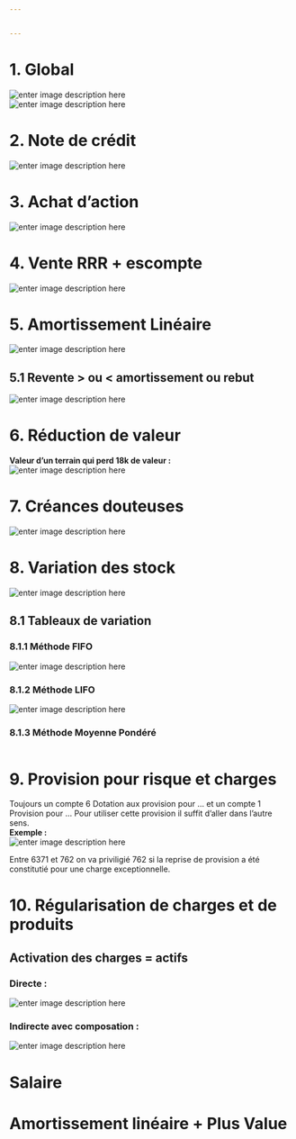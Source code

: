 ```yaml
---


---
```


<h1 id="global">1. Global</h1>
<p><img src="https://i.ibb.co/Q8qLqvy/global-1.png" alt="enter image description here"><br>
<img src="https://i.ibb.co/vXnWGpY/global-2.png" alt="enter image description here"></p>
<h1 id="note-de-crédit">2. Note de crédit</h1>
<p><img src="https://i.ibb.co/wpND1yT/Note-de-cr-dit.png" alt="enter image description here"></p>
<h1 id="achat-daction">3. Achat d’action</h1>
<p><img src="https://i.ibb.co/GRMMgDW/Achat-actions.png" alt="enter image description here"></p>
<h1 id="vente-rrr--escompte">4. Vente RRR + escompte</h1>
<p><img src="https://i.ibb.co/nwtLh1K/RRR-et-escompte.png" alt="enter image description here"></p>
<h1 id="amortissement-linéaire">5. Amortissement Linéaire</h1>
<p><img src="https://i.ibb.co/xq5b2kX/amortissement.png" alt="enter image description here"></p>
<h2 id="revente--ou--amortissement-ou-rebut">5.1 Revente &gt; ou &lt; amortissement ou rebut</h2>
<p><img src="https://i.ibb.co/8NG124S/revente.png" alt="enter image description here"></p>
<h1 id="réduction-de-valeur">6. Réduction de valeur</h1>
<p><strong>Valeur d’un terrain qui perd 18k de valeur :</strong><br>
<img src="https://i.ibb.co/dD2DN32/r-duction-valeur.png" alt="enter image description here"></p>
<h1 id="créances-douteuses">7. Créances douteuses</h1>
<p><img src="https://i.ibb.co/YRwnq4s/cr-ance-douteuse.png" alt="enter image description here"></p>
<h1 id="variation-des-stock">8. Variation des stock</h1>
<p><img src="https://i.ibb.co/nm6yLH6/variation-stock.png" alt="enter image description here"></p>
<h2 id="tableaux-de-variation">8.1 Tableaux de variation</h2>
<h3 id="méthode-fifo">8.1.1 Méthode FIFO</h3>
<p><img src="https://i.ibb.co/gd864L3/FIFO.png" alt="enter image description here"></p>
<h3 id="méthode-lifo">8.1.2 Méthode LIFO</h3>
<p><img src="https://i.ibb.co/Khk8WFy/LIFO.png" alt="enter image description here"></p>
<h3 id="méthode-moyenne-pondéré">8.1.3 Méthode Moyenne Pondéré</h3>
<p><img src="https://i.ibb.co/jDt7BrX/moyenne.png" alt=""></p>
<h1 id="provision-pour-risque-et-charges">9. Provision pour risque et charges</h1>
<p>Toujours un compte 6 Dotation aux provision pour … et un compte 1 Provision pour … Pour utiliser cette provision il suffit d’aller dans l’autre sens.<br>
<strong>Exemple :</strong><br>
<img src="https://i.ibb.co/tqjYCXn/provision.png" alt="enter image description here"></p>
<p>Entre 6371 et 762 on va priviligié 762 si la reprise de provision a été constitutié pour une charge exceptionnelle.</p>
<h1 id="régularisation-de-charges-et-de-produits">10. Régularisation de charges et de produits</h1>
<h2 id="activation-des-charges--actifs">Activation des charges = actifs</h2>
<h3 id="directe-">Directe :</h3>
<p><img src="https://i.ibb.co/KVSFBs1/activation-direct.png" alt="enter image description here"></p>
<h3 id="indirecte-avec-composation-">Indirecte avec composation :</h3>
<p><img src="https://i.ibb.co/rs6rTKL/indirecte.png" alt="enter image description here"></p>
<h1 id="salaire">Salaire</h1>
<h1 id="amortissement-linéaire--plus-value">Amortissement linéaire + Plus Value</h1>

